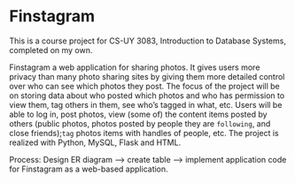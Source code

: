 # Finstagram

This is a course project for CS-UY 3083, Introduction to Database Systems, completed on my own.

Finstagram a web application for sharing photos. It gives users more privacy than many photo sharing sites by giving them more detailed control over who can see which photos they post. The focus of the project will be on storing data about who posted which photos and who has permission to view them, tag others
in them, see who’s tagged in what, etc. Users will be able to log in, post photos, view (some of) the content items posted by others (public photos, photos posted by people they are `following`, and close friends);`tag` photos items with handles of people, etc. The project is realized with Python, MySQL, Flask and HTML.

Process: Design ER diagram --> create table --> implement application code for Finstagram as a web-based application.
